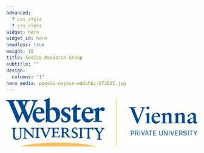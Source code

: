 ```yaml
---
advanced:
  ? css_style
  ? css_class
widget: hero
widget_id: hero
headless: true
weight: 10
title: Sedice Research Group
subtitle: ""
design:
  columns: "1"
hero_media: pexels-najoie-eddahbi-672825.jpg
---
```



![Webster Vienna Private University](/static/media/logo.png)

